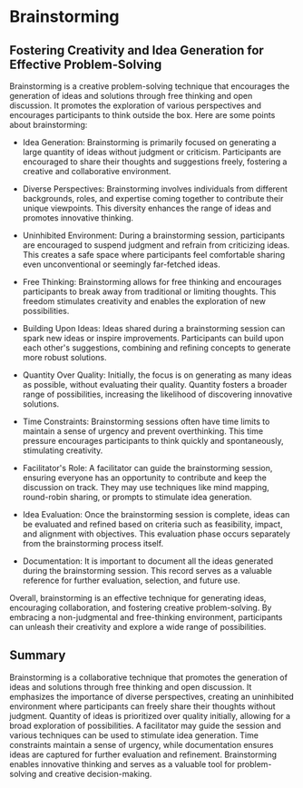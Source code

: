 # Brainstorming

## Fostering Creativity and Idea Generation for Effective Problem-Solving

Brainstorming is a creative problem-solving technique that encourages the generation of ideas and solutions through free thinking and open discussion. It promotes the exploration of various perspectives and encourages participants to think outside the box. Here are some points about brainstorming:

- Idea Generation: Brainstorming is primarily focused on generating a large quantity of ideas without judgment or criticism. Participants are encouraged to share their thoughts and suggestions freely, fostering a creative and collaborative environment.

- Diverse Perspectives: Brainstorming involves individuals from different backgrounds, roles, and expertise coming together to contribute their unique viewpoints. This diversity enhances the range of ideas and promotes innovative thinking.

- Uninhibited Environment: During a brainstorming session, participants are encouraged to suspend judgment and refrain from criticizing ideas. This creates a safe space where participants feel comfortable sharing even unconventional or seemingly far-fetched ideas.

- Free Thinking: Brainstorming allows for free thinking and encourages participants to break away from traditional or limiting thoughts. This freedom stimulates creativity and enables the exploration of new possibilities.

- Building Upon Ideas: Ideas shared during a brainstorming session can spark new ideas or inspire improvements. Participants can build upon each other's suggestions, combining and refining concepts to generate more robust solutions.

- Quantity Over Quality: Initially, the focus is on generating as many ideas as possible, without evaluating their quality. Quantity fosters a broader range of possibilities, increasing the likelihood of discovering innovative solutions.

- Time Constraints: Brainstorming sessions often have time limits to maintain a sense of urgency and prevent overthinking. This time pressure encourages participants to think quickly and spontaneously, stimulating creativity.

- Facilitator's Role: A facilitator can guide the brainstorming session, ensuring everyone has an opportunity to contribute and keep the discussion on track. They may use techniques like mind mapping, round-robin sharing, or prompts to stimulate idea generation.

- Idea Evaluation: Once the brainstorming session is complete, ideas can be evaluated and refined based on criteria such as feasibility, impact, and alignment with objectives. This evaluation phase occurs separately from the brainstorming process itself.

- Documentation: It is important to document all the ideas generated during the brainstorming session. This record serves as a valuable reference for further evaluation, selection, and future use.

Overall, brainstorming is an effective technique for generating ideas, encouraging collaboration, and fostering creative problem-solving. By embracing a non-judgmental and free-thinking environment, participants can unleash their creativity and explore a wide range of possibilities.

## Summary

Brainstorming is a collaborative technique that promotes the generation of ideas and solutions through free thinking and open discussion. It emphasizes the importance of diverse perspectives, creating an uninhibited environment where participants can freely share their thoughts without judgment. Quantity of ideas is prioritized over quality initially, allowing for a broad exploration of possibilities. A facilitator may guide the session and various techniques can be used to stimulate idea generation. Time constraints maintain a sense of urgency, while documentation ensures ideas are captured for further evaluation and refinement. Brainstorming enables innovative thinking and serves as a valuable tool for problem-solving and creative decision-making.
